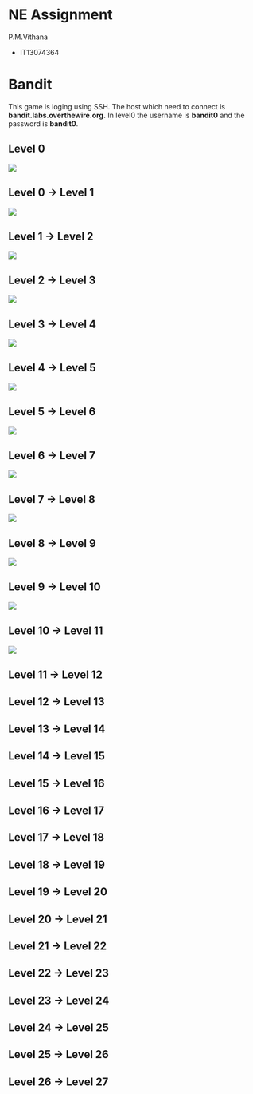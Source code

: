 # NE Assignment  #

P.M.Vithana 
-  IT13074364

# **Bandit** #

This game is loging using SSH. The host which need to connect is **bandit.labs.overthewire.org.** In level0 the username is **bandit0** and the password is **bandit0**.


## **Level 0**  ##
![](https://cloud.githubusercontent.com/assets/13816109/9313138/dbd27e9a-453e-11e5-8dc9-e1231057989d.PNG)

## **Level 0 → Level 1** ##


![](https://cloud.githubusercontent.com/assets/13816109/9331961/e56da7da-45df-11e5-804c-c763f9d493b4.PNG)

## **Level 1 → Level 2** ##


![](https://cloud.githubusercontent.com/assets/13816109/9332003/305f8312-45e0-11e5-89ea-97add1961f38.PNG)


## **Level 2 → Level 3** ##

![](https://cloud.githubusercontent.com/assets/13816109/9332017/493542b4-45e0-11e5-8bf5-55274384fe08.PNG)

## **Level 3 → Level 4** ##

![](https://cloud.githubusercontent.com/assets/13816109/9332038/59a203d0-45e0-11e5-947d-815398a14dfa.PNG)

## **Level 4 → Level 5** ##

![](https://cloud.githubusercontent.com/assets/13816109/9332100/ae683b78-45e0-11e5-8fbc-134bbf7a49dc.PNG)



## **Level 5 → Level 6** ##
![](https://cloud.githubusercontent.com/assets/13816109/9332129/d46f90a0-45e0-11e5-8578-0ad21ec9976c.PNG)

## **Level 6 → Level 7** ##

![](https://cloud.githubusercontent.com/assets/13816109/9332150/ec0fc22a-45e0-11e5-9f2b-b57ed4bf633e.PNG)

## **Level 7 → Level 8** ##

![](https://cloud.githubusercontent.com/assets/13816109/9366395/bd741e1c-46d4-11e5-981a-46b3876d3c2c.PNG)

## **Level 8 → Level 9** ##

![](https://cloud.githubusercontent.com/assets/13816109/9332199/23993672-45e1-11e5-8c3c-b6e51ce33dac.PNG)

## **Level 9 → Level 10** ##

![](https://cloud.githubusercontent.com/assets/13816109/9332217/385bab94-45e1-11e5-8c08-a77bbd800ebe.PNG)

## **Level 10 → Level 11** ##

![](https://cloud.githubusercontent.com/assets/13816109/9332233/4e739446-45e1-11e5-86dd-749d68f6693a.PNG)

## **Level 11 → Level 12** ##


## **Level 12 → Level 13** ##


## **Level 13 → Level 14** ##

## **Level 14 → Level 15** ##

## **Level 15 → Level 16** ##

## **Level 16 → Level 17** ##

## **Level 17 → Level 18** ##

## **Level 18 → Level 19** ##

## **Level 19 → Level 20** ##

## **Level 20 → Level 21** ##

## **Level 21 → Level 22** ##

## **Level 22 → Level 23** ##

## **Level 23 → Level 24** ##

## **Level 24 → Level 25** ##

## **Level 25 → Level 26** ##

## **Level 26 → Level 27** ##